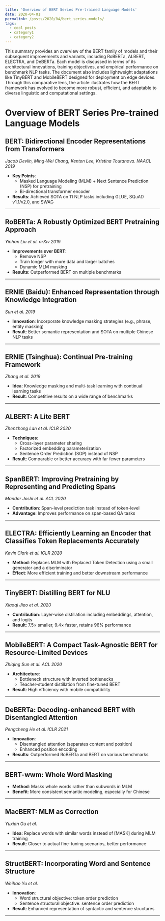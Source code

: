 ```yaml
---
title: 'Overview of BERT Series Pre-trained Language Models'
date: 2020-04-01
permalink: /posts/2020/04/bert_series_models/
tags:
  - cool posts
  - category1
  - category2
---
```

This summary provides an overview of the BERT family of models and their subsequent improvements and variants, including RoBERTa, ALBERT, ELECTRA, and DeBERTa. Each model is discussed in terms of its architectural innovations, training objectives, and empirical performance on benchmark NLP tasks. The document also includes lightweight adaptations like TinyBERT and MobileBERT designed for deployment on edge devices. Through this comparative lens, the article illustrates how the BERT framework has evolved to become more robust, efficient, and adaptable to diverse linguistic and computational settings.

# Overview of BERT Series Pre-trained Language Models

## BERT: Bidirectional Encoder Representations from Transformers  
*Jacob Devlin, Ming-Wei Chang, Kenton Lee, Kristina Toutanova. NAACL 2019*  
- **Key Points**:
  - Masked Language Modeling (MLM) + Next Sentence Prediction (NSP) for pretraining
  - Bi-directional transformer encoder
- **Results**: Achieved SOTA on 11 NLP tasks including GLUE, SQuAD v1.1/v2.0, and SWAG

---

## RoBERTa: A Robustly Optimized BERT Pretraining Approach  
*Yinhan Liu et al. arXiv 2019*  
- **Improvements over BERT**:
  - Remove NSP
  - Train longer with more data and larger batches
  - Dynamic MLM masking
- **Results**: Outperformed BERT on multiple benchmarks

---

## ERNIE (Baidu): Enhanced Representation through Knowledge Integration  
*Sun et al. 2019*  
- **Innovation**: Incorporate knowledge masking strategies (e.g., phrase, entity masking)
- **Result**: Better semantic representation and SOTA on multiple Chinese NLP tasks

---

## ERNIE (Tsinghua): Continual Pre-training Framework  
*Zhang et al. 2019*  
- **Idea**: Knowledge masking and multi-task learning with continual learning tasks
- **Result**: Competitive results on a wide range of benchmarks

---

## ALBERT: A Lite BERT  
*Zhenzhong Lan et al. ICLR 2020*  
- **Techniques**:
  - Cross-layer parameter sharing
  - Factorized embedding parameterization
  - Sentence Order Prediction (SOP) instead of NSP
- **Result**: Comparable or better accuracy with far fewer parameters

---

## SpanBERT: Improving Pretraining by Representing and Predicting Spans  
*Mandar Joshi et al. ACL 2020*  
- **Contribution**: Span-level prediction task instead of token-level
- **Advantage**: Improves performance on span-based QA tasks

---

## ELECTRA: Efficiently Learning an Encoder that Classifies Token Replacements Accurately  
*Kevin Clark et al. ICLR 2020*  
- **Method**: Replaces MLM with Replaced Token Detection using a small generator and a discriminator
- **Effect**: More efficient training and better downstream performance

---

## TinyBERT: Distilling BERT for NLU  
*Xiaoqi Jiao et al. 2020*  
- **Contribution**: Layer-wise distillation including embeddings, attention, and logits
- **Result**: 7.5× smaller, 9.4× faster, retains 96% performance

---

## MobileBERT: A Compact Task-Agnostic BERT for Resource-Limited Devices  
*Zhiqing Sun et al. ACL 2020*  
- **Architecture**:
  - Bottleneck structure with inverted bottlenecks
  - Teacher-student distillation from fine-tuned BERT
- **Result**: High efficiency with mobile compatibility

---

## DeBERTa: Decoding-enhanced BERT with Disentangled Attention  
*Pengcheng He et al. ICLR 2021*  
- **Innovation**:
  - Disentangled attention (separates content and position)
  - Enhanced position encoding
- **Results**: Outperformed RoBERTa and BERT on various benchmarks

---

## BERT-wwm: Whole Word Masking  
- **Method**: Masks whole words rather than subwords in MLM
- **Benefit**: More consistent semantic modeling, especially for Chinese

---

## MacBERT: MLM as Correction  
*Yuxian Gu et al.*  
- **Idea**: Replace words with similar words instead of [MASK] during MLM training
- **Result**: Closer to actual fine-tuning scenarios, better performance

---

## StructBERT: Incorporating Word and Sentence Structure  
*Weihao Yu et al.*  
- **Innovation**:
  - Word structural objective: token order prediction
  - Sentence structural objective: sentence order prediction
- **Result**: Enhanced representation of syntactic and sentence structures
------
